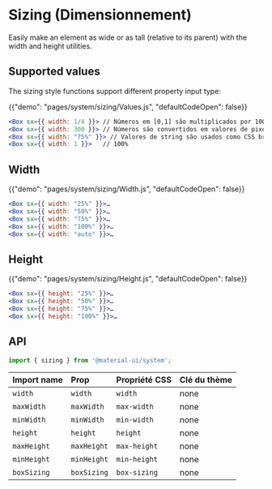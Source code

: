 # Sizing (Dimensionnement)

<p class="description">Easily make an element as wide or as tall (relative to its parent) with the width and height utilities.</p>

## Supported values

The sizing style functions support different property input type:

{{"demo": "pages/system/sizing/Values.js", "defaultCodeOpen": false}}

```jsx
<Box sx={{ width: 1/4 }}> // Números em [0,1] são multiplicados por 100 e convertido em % valores.
<Box sx={{ width: 300 }}> // Números são convertidos em valores de pixel.
<Box sx={{ width: "75%" }}> // Valores de string são usados como CSS bruto.
<Box sx={{ width: 1 }}>   // 100%
```

## Width

{{"demo": "pages/system/sizing/Width.js", "defaultCodeOpen": false}}

```jsx
<Box sx={{ width: "25%" }}>…
<Box sx={{ width: "50%" }}>…
<Box sx={{ width: "75%" }}>…
<Box sx={{ width: "100%" }}>…
<Box sx={{ width: "auto" }}>…
```

## Height

{{"demo": "pages/system/sizing/Height.js", "defaultCodeOpen": false}}

```jsx
<Box sx={{ height: "25%" }}>…
<Box sx={{ height: "50%" }}>…
<Box sx={{ height: "75%" }}>…
<Box sx={{ height: "100%" }}>…
```

## API

```js
import { sizing } from '@material-ui/system';
```

| Import name | Prop        | Propriété CSS | Clé du thème |
|:----------- |:----------- |:------------- |:------------ |
| `width`     | `width`     | `width`       | none         |
| `maxWidth`  | `maxWidth`  | `max-width`   | none         |
| `minWidth`  | `minWidth`  | `min-width`   | none         |
| `height`    | `height`    | `height`      | none         |
| `maxHeight` | `maxHeight` | `max-height`  | none         |
| `minHeight` | `minHeight` | `min-height`  | none         |
| `boxSizing` | `boxSizing` | `box-sizing`  | none         |
